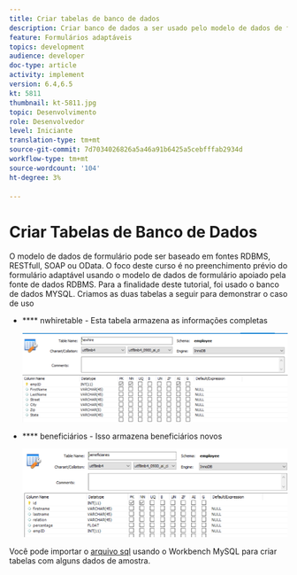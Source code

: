 ```yaml
---
title: Criar tabelas de banco de dados
description: Criar banco de dados a ser usado pelo modelo de dados de formulário
feature: Formulários adaptáveis
topics: development
audience: developer
doc-type: article
activity: implement
version: 6.4,6.5
kt: 5811
thumbnail: kt-5811.jpg
topic: Desenvolvimento
role: Desenvolvedor
level: Iniciante
translation-type: tm+mt
source-git-commit: 7d7034026826a5a46a91b6425a5cebfffab2934d
workflow-type: tm+mt
source-wordcount: '104'
ht-degree: 3%

---
```



# Criar Tabelas de Banco de Dados

O modelo de dados de formulário pode ser baseado em fontes RDBMS, RESTfull, SOAP ou OData. O foco deste curso é no preenchimento prévio do formulário adaptável usando o modelo de dados de formulário apoiado pela fonte de dados RDBMS. Para a finalidade deste tutorial, foi usado o banco de dados MYSQL. Criamos as duas tabelas a seguir para demonstrar o caso de uso

* **** nwhiretable - Esta tabela armazena as informações completas

   ![newhire](assets/newhire-table.png)


* **** beneficiários - Isso armazena beneficiários novos

   ![beneficiários](assets/beneficiaries-table.png)

Você pode importar o [arquivo sql](assets/db-schema.sql) usando o Workbench MySQL para criar tabelas com alguns dados de amostra.